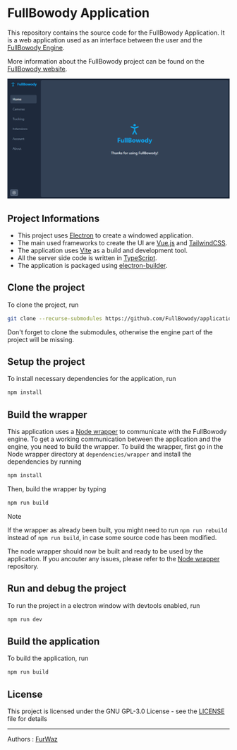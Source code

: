 # FullBowody Application
This repository contains the source code for the FullBowody Application.
It is a web application used as an interface between the user and
the [FullBowody Engine](https://github.com/FullBowody/Engine).

More information about the FullBowody project can be found on the [FullBowody website](https://fullbowody.projects.furwaz.fr).

![preview image](./doc/preview.png)

## Project Informations
- This project uses [Electron](https://www.electronjs.org/) to create a windowed application.
- The main used frameworks to create the UI are [Vue.js](https://vuejs.org/) and [TailwindCSS](https://tailwindcss.com/).
- The application uses [Vite](https://vitejs.dev/) as a build and development tool.
- All the server side code is written in [TypeScript](https://www.typescriptlang.org/).
- The application is packaged using [electron-builder](https://www.electron.build/).

## Clone the project
To clone the project, run
```bash
git clone --recurse-submodules https://github.com/FullBowody/application
```
Don't forget to clone the submodules, otherwise the engine part of the project will be missing.

## Setup the project
To install necessary dependencies for the application, run
```bash
npm install
```

## Build the wrapper
This application uses a [Node wrapper](https://github.com/FullBowody/node-wrapper) to communicate with the FullBowody engine.
To get a working communication between the application and the engine, you need to build the wrapper.
To build the wrapper, first go in the Node wrapper directory at `dependencies/wrapper` and install the dependencies by running
```bash
npm install
```
Then, build the wrapper by typing
```bash
npm run build
```
> [!NOTE]
> If the wrapper as already been built, you might need to run `npm run rebuild` instead of `npm run build`, in case some source code has been modified. 

The node wrapper should now be built and ready to be used by the application.
If you ancouter any issues, please refer to the [Node wrapper](https://github.com/FullBowody/node-wrapper) repository.

## Run and debug the project
To run the project in a electron window 
with devtools enabled, run
```bash
npm run dev
```

## Build the application
To build the application, run
```bash
npm run build
```

## License
This project is licensed under the GNU GPL-3.0 License - see the [LICENSE](LICENSE) file for details

---
Authors :
[FurWaz](https://github.com/furwaz)
